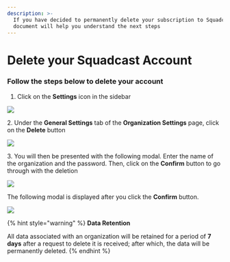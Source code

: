 ```yaml
---
description: >-
  If you have decided to permanently delete your subscription to Squadcast, this
  document will help you understand the next steps
---
```


# Delete your Squadcast Account

### Follow the steps below to delete your account

1. Click on the **Settings** icon in the sidebar

![](../.gitbook/assets/deleting\_1.png)

2\. Under the **General Settings** tab of the **Organization Settings** page, click on the **Delete** button

![](../.gitbook/assets/deleting\_2.png)

3\. You will then be presented with the following modal. Enter the name of the organization and the password. Then, click on the **Confirm** button to go through with the deletion

![](../.gitbook/assets/deleting\_3.png)

The following modal is displayed after you click the **Confirm** button.

![](../.gitbook/assets/deleting\_4.png)

{% hint style="warning" %}
**Data Retention**

All data associated with an organization will be retained for a period of **7 days** after a request to delete it is received; after which, the data will be permanently deleted.
{% endhint %}
